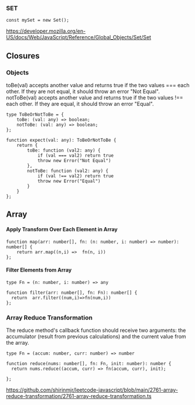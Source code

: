 ### SET

```JS
const mySet = new Set();
```

https://developer.mozilla.org/en-US/docs/Web/JavaScript/Reference/Global_Objects/Set/Set
## Closures
### Objects

toBe(val) accepts another value and returns true if the two values === each other. If they are not equal, it should throw an error "Not Equal".
notToBe(val) accepts another value and returns true if the two values !== each other. If they are equal, it should throw an error "Equal".

```TS
type ToBeOrNotToBe = {
    toBe: (val: any) => boolean;
    notToBe: (val: any) => boolean;
};

function expect(val: any): ToBeOrNotToBe {
    return {
        toBe: function (val2: any) {
            if (val === val2) return true
            throw new Error("Not Equal")
        },
        notToBe: function (val2: any) {
            if (val !== val2) return true
            throw new Error("Equal")
        }
    }
};
```
## Array

#### Apply Transform Over Each Element in Array
```TS
function map(arr: number[], fn: (n: number, i: number) => number): number[] {
    return arr.map((n,i) =>  fn(n, i))
};
```
#### Filter Elements from Array
```TS
type Fn = (n: number, i: number) => any

function filter(arr: number[], fn: Fn): number[] {
  return  arr.filter((num,i)=>fn(num,i))
};
```
### Array Reduce Transformation
The reduce method's callback function should receive two arguments: the accumulator (result from previous calculations) and the current value from the array.
```TS
type Fn = (accum: number, curr: number) => number

function reduce(nums: number[], fn: Fn, init: number): number {
  return nums.reduce((accum, curr) => fn(accum, curr), init);

};
```
https://github.com/shirinmjr/leetcode-javascript/blob/main/2761-array-reduce-transformation/2761-array-reduce-transformation.ts

